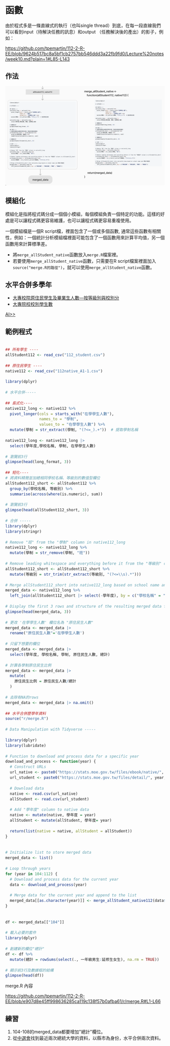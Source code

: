 # 函數

由於程式多是一條直線式的執行（也叫single thread）到底，在每一段直線我們可以看到input（待解決任務的訊息）和output （任務解決後的產出）的影子，例如： 

https://github.com/tpemartin/112-2-R-EE/blob/9624b517bc8a5bf1cb2757bb546ddd3a22fb9fd0/Lecture%20notes/week10.md?plain=1#L85-L143

## 作法

[![](../img/2024-04-28-06-22-46.png)](https://www.figma.com/file/JF501BeiuwS0C1Hz0tfCyh/teaching-R?type=whiteboard&node-id=26-155&t=qoKsCm8otfQtDuNQ-4)

## 模組化

模組化是指將程式碼分成一個個小模組，每個模組負責一個特定的功能。這樣的好處是可以讓程式碼更容易維護，也可以讓程式碼更容易重複使用。

一個模組檔是一個R script檔，裡面包含了一個或多個函數, 通常這些函數有相關性，例如：一個統計分析模組檔裡面可能包含了一個函數用來計算平均值，另一個函數用來計算標準差。

  - 將`merge_allStudent_native`函數放入`merge.R`檔案裡。  
  - 若要使用`merge_allStudent_native`函數，只需要在R script檔案裡面加入`source("merge.R的路徑")`，就可以使用`merge_allStudent_native`函數。

## 水平合併多學年


- [大專校院原住民學生及畢業生人數—按等級別與校別分](https://data.gov.tw/dataset/33514)  
- [大專院校校別學生數](https://data.gov.tw/dataset/6231)

[AI>>](./week11-prompt.md#水平合併多學年)

## 範例程式

```r

## 所有學生 ----
allStudent112 <- read_csv("112_student.csv")

## 原住民學生 ----
native112 <- read_csv("112native_A1-1.csv")
  
library(dplyr)

# 水平合併-----

## 長式化----
native112_long <- native112 %>%
  pivot_longer(cols = starts_with("在學學生人數"), 
               names_to = "學制", 
               values_to = "在學學生人數") %>%
  mutate(學制 = str_extract(學制, "(?<=_).+"))  # 提取學制名稱

native112_long <- native112_long |>
  select(學年度,學校名稱, 學制, 在學學生人數)

# 瀏覽前3行
glimpse(head(long_format, 3))

## 短化----
# 將資料精簡並加總相同學校名稱、等級別的數值型欄位
allStudent112_short <- allStudent112 %>%
  group_by(學校名稱, 等級別) %>%
  summarise(across(where(is.numeric), sum))

# 瀏覽前3行
glimpse(head(allStudent112_short, 3))

# 合併 -----
library(dplyr)
library(stringr)

# Remove "班" from the "學制" column in native112_long
native112_long <- native112_long %>%
  mutate(學制 = str_remove(學制, "班"))

# Remove leading whitespace and everything before it from the "等級別" column in allStudent112_short
allStudent112_short <- allStudent112_short %>%
  mutate(等級別 = str_trim(str_extract(等級別, "(?<=\\s).*")))

# Merge allStudent112_short into native112_long based on school name and 學制/等級別
merged_data <- native112_long %>%
  left_join(allStudent112_short |> select(-學年度), by = c("學校名稱" = "學校名稱", "學制" = "等級別"))

# Display the first 3 rows and structure of the resulting merged data frame
glimpse(head(merged_data, 3))

# 更改 '在學學生人數' 欄位名為 "原住民生人數"
merged_data <- merged_data |>
  rename("原住民生人數"='在學學生人數')

# 只留下想要的欄位
merged_data <- merged_data |>
  select(學年度, 學校名稱, 學制, 原住民生人數, 總計)

# 計算各學制原住民生比例
merged_data <- merged_data |>
  mutate(
    原住民生比例 = 原住民生人數/總計
  )

# 去除有NA的rows
merged_data <- merged_data |> na.omit()

## 水平合併歷學年資料
source("r/merge.R")

# Data Manipulation with Tidyverse -----

library(dplyr)
library(lubridate)

# Function to download and process data for a specific year
download_and_process <- function(year) {
  # Construct URLs
  url_native <- paste0("https://stats.moe.gov.tw/files/ebook/native/", year, "/", year, "native_A1-1.csv")
  url_student <- paste0("https://stats.moe.gov.tw/files/detail/", year, "/", year, "_student.csv")
  
  # Download data
  native <- read.csv(url_native)
  allStudent <- read.csv(url_student)
  
  # Add "學年度" column to native data
  native <- mutate(native, 學年度 = year)
  allStudent <- mutate(allStudent, 學年度= year)
  
  return(list(native = native, allStudent = allStudent))
}


# Initialize list to store merged data
merged_data <- list()

# Loop through years
for (year in 104:112) {
  # Download and process data for the current year
  data <- download_and_process(year)
  
  # Merge data for the current year and append to the list
  merged_data[[as.character(year)]] <- merge_allStudent_native112(data$allStudent, data$native)
}


df <- merged_data[["104"]]

# 載入必要的套件
library(dplyr)

# 創建新的欄位"總計"
df <- df %>%
  mutate(總計 = rowSums(select(., 一年級男生:延修生女生), na.rm = TRUE))

# 顯示前3行及數據框的結構
glimpse(head(df))

```

merge.R 內容

https://github.com/tpemartin/112-2-R-EE/blob/e907d8e45ff998636285ca119c138f57b0afba61/r/merge.R#L1-L66

## 練習

1. 104-108的merged_data都要增加"總計"欄位。
2. 從[中選會](https://db.cec.gov.tw/ElecTable/Election?type=President)找到最近兩次總統大學的資料，以縣市為身份，水平合併兩次資料。